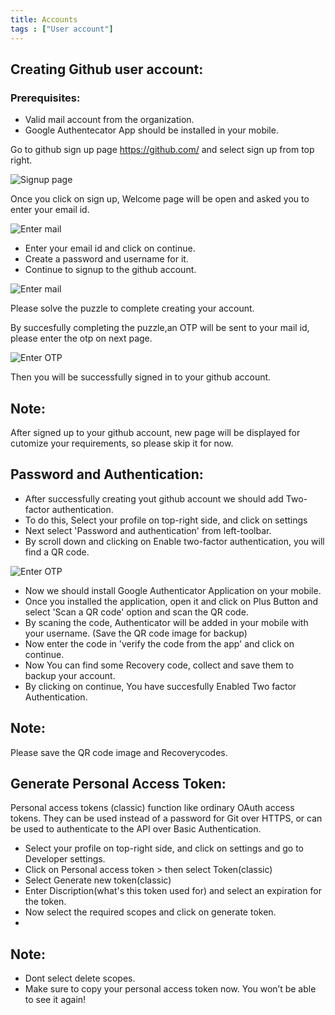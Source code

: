 ```yaml
---
title: Accounts
tags : ["User account"]
---
```

## Creating Github user account:

### Prerequisites:
* Valid mail account from the organization.
* Google Authentecator App should be installed in your mobile.

Go to github sign up page https://github.com/  and select sign up from top right.

![Signup page]( https://i.ibb.co/3c8DWvs/github-signuppage.png
"Signup page")

Once you click on sign up, Welcome page will be open and asked you to enter your email id.

![Enter mail]( https://i.ibb.co/hBp4rjc/enteremail.png
"Enter mail-id")

* Enter your email id and click on continue.
* Create a password and username for it.
* Continue to signup to the github account.

![Enter mail]( https://i.ibb.co/DVFzYx7/completesignup-cleanup.png
"Enter mail-id")

Please solve the puzzle to complete creating  your account.

By succesfully completing the puzzle,an OTP will be sent to your mail id, please enter the otp on next page.

![Enter OTP]( https://i.ibb.co/HxZnwg7/otp.png
"Enter OTP")

Then you will be successfully signed in to your github account.

## Note:
After signed up to your github account, new page will be displayed for cutomize your requirements, so please skip it for now.


## Password and Authentication:

 * After successfully creating yout github account we should add Two-factor authentication.
 * To do this, Select your profile on top-right side, and click on settings
 * Next select 'Password and authentication' from left-toolbar.
 * By scroll down and clicking on Enable two-factor authentication, you will find a QR code.

 ![Enter OTP]( https://i.ibb.co/dWV47HS/two-factor-auth.png
"Enter OTP")

 * Now we should install Google Authenticator Application on your mobile.
 * Once you installed the application, open it and click on Plus Button and select 'Scan a QR code' option and scan the QR code.
 * By scaning the code, Authenticator will be added in your mobile with your username.
 (Save the QR code image for backup)
 * Now enter the code in 'verify the code from the app' and click on continue.
 * Now You can find some Recovery code, collect and save them  to backup your account.
 * By clicking on continue, You have succesfully Enabled Two factor Authentication.

 ## Note:
 Please save the QR code image and Recoverycodes.

## Generate Personal Access Token:
Personal access tokens (classic) function like ordinary OAuth access tokens. They can be used instead of a password for Git over HTTPS, or can be used to authenticate to the API over Basic Authentication.
* Select your profile on top-right side, and click on settings and go to Developer settings.
* Click on Personal access token > then select Token(classic)
* Select Generate new token(classic)
* Enter Discription(what's this token used for) and select an expiration for the token.
* Now select the required scopes and click on generate token.
*
## Note: 
* Dont select delete scopes.
* Make sure to copy your personal access token now. You won’t be able to see it again!
 



